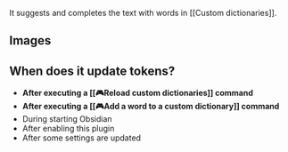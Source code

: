 It suggests and completes the text with words in [[Custom dictionaries]].

## Images

## When does it update tokens?
- **After executing a [[🎮Reload custom dictionaries]] command**
- **After executing a [[🎮Add a word to a custom dictionary]] command**
- During starting Obsidian
- After enabling this plugin
- After some settings are updated
